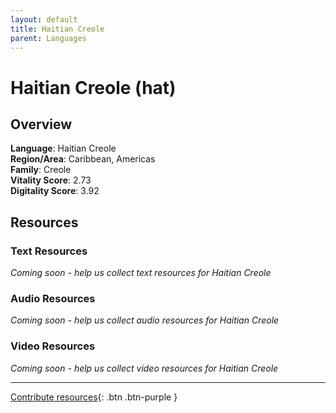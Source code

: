 ```yaml
---
layout: default
title: Haitian Creole
parent: Languages
---
```


# Haitian Creole (hat)

## Overview

**Language**: Haitian Creole  
**Region/Area**: Caribbean, Americas  
**Family**: Creole  
**Vitality Score**: 2.73  
**Digitality Score**: 3.92  

## Resources

### Text Resources
*Coming soon - help us collect text resources for Haitian Creole*

### Audio Resources
*Coming soon - help us collect audio resources for Haitian Creole*

### Video Resources
*Coming soon - help us collect video resources for Haitian Creole*

---

[Contribute resources](https://fairtrain.github.io/){: .btn .btn-purple }
